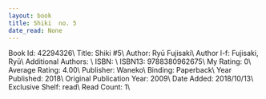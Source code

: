```yaml
---
layout: book
title: Shiki  no. 5
date_read: None
---
```


Book Id: 42294326\ 
Title: Shiki #5\ 
Author: Ryū Fujisaki\ 
Author l-f: Fujisaki, Ryū\ 
Additional Authors: \ 
ISBN: \ 
ISBN13: 9788380962675\ 
My Rating: 0\ 
Average Rating: 4.00\ 
Publisher: Waneko\ 
Binding: Paperback\ 
Year Published: 2018\ 
Original Publication Year: 2009\ 
Date Added: 2018/10/13\ 
Exclusive Shelf: read\ 
Read Count: 1\ 

